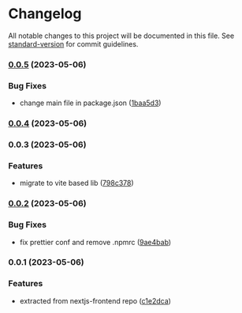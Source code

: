 # Changelog

All notable changes to this project will be documented in this file. See [standard-version](https://github.com/conventional-changelog/standard-version) for commit guidelines.

### [0.0.5](https://github.com/VitaVault/vv-components/compare/v0.0.4...v0.0.5) (2023-05-06)


### Bug Fixes

* change main file in package.json ([1baa5d3](https://github.com/VitaVault/vv-components/commit/1baa5d350612a8264b44b30b20f4b674fb3c2df0))

### [0.0.4](https://github.com/VitaVault/vv-components/compare/v0.0.3...v0.0.4) (2023-05-06)

### 0.0.3 (2023-05-06)


### Features

* migrate to vite based lib ([798c378](https://github.com/VitaVault/vv-components/commit/798c3788666c00094962369d9a655e51216d27c0))

### [0.0.2](https://github.com/VitaVault/vv-components/compare/v0.0.4...v0.0.2) (2023-05-06)


### Bug Fixes

* fix prettier conf and remove .npmrc ([9ae4bab](https://github.com/VitaVault/vv-components/commit/9ae4bab5be9e067102ab27a4fc37d321969db0fa))

### 0.0.1 (2023-05-06)


### Features

* extracted from nextjs-frontend repo ([c1e2dca](https://github.com/VitaVault/vv-components/commit/c1e2dca9169dc3f819547fde8aef2433d35a62c9))
